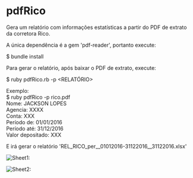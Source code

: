# pdfRico
Gera um relatório com informações estatísticas a partir do PDF de extrato da corretora Rico.

A única dependência é a gem 'pdf-reader', portanto execute:  

$ bundle install  

Para gerar o relatório, após baixar o PDF de extrato, execute:

$ ruby pdfRico.rb -p <RELATÓRIO>

Exemplo:  
$ ruby pdfRico -p rico.pdf  
Nome: JACKSON LOPES  
Agencia: XXXX  
Conta: XXX  
Período de: 01/01/2016  
Período até: 31/12/2016  
Valor depositado: XXX  

E irá gerar o relatório 'REL_RICO_per__01012016-31122016__31122016.xlsx'

![Sheet1:](https://jacksonlopes.github.io/images/projetos/pdfRico/01.png) 

![Sheet2:](https://jacksonlopes.github.io/images/projetos/pdfRico/01.png) 
